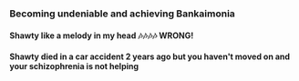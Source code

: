 ### Becoming undeniable and achieving Bankaimonia
#### Shawty like a melody in my head 🎶🎶🎶🎶 WRONG!
#### Shawty died in a car accident 2 years ago but you haven't moved on and your schizophrenia is not helping